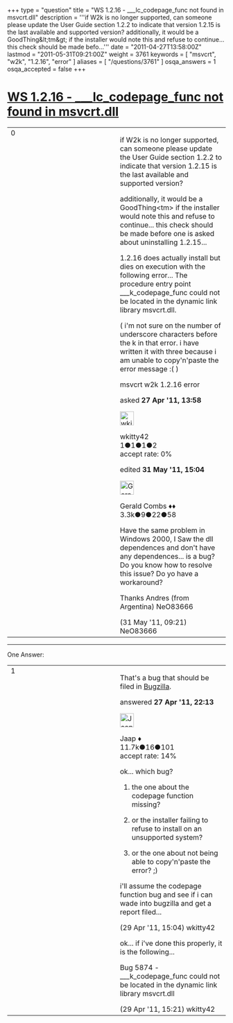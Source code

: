 +++
type = "question"
title = "WS 1.2.16 - ___lc_codepage_func not found in msvcrt.dll"
description = '''if W2k is no longer supported, can someone please update the User Guide section 1.2.2 to indicate that version 1.2.15 is the last available and supported version? additionally, it would be a GoodThing&amp;lt;tm&amp;gt; if the installer would note this and refuse to continue... this check should be made befo...'''
date = "2011-04-27T13:58:00Z"
lastmod = "2011-05-31T09:21:00Z"
weight = 3761
keywords = [ "msvcrt", "w2k", "1.2.16", "error" ]
aliases = [ "/questions/3761" ]
osqa_answers = 1
osqa_accepted = false
+++

<div class="headNormal">

# [WS 1.2.16 - \_\_\_lc\_codepage\_func not found in msvcrt.dll](/questions/3761/ws-1216-___lc_codepage_func-not-found-in-msvcrtdll)

</div>

<div id="main-body">

<div id="askform">

<table id="question-table" style="width:100%;"><colgroup><col style="width: 50%" /><col style="width: 50%" /></colgroup><tbody><tr class="odd"><td style="width: 30px; vertical-align: top"><div class="vote-buttons"><span id="post-3761-upvote" class="ajax-command post-vote up" rel="nofollow" title="I like this post (click again to cancel)"> </span><div id="post-3761-score" class="post-score" title="current number of votes">0</div><span id="post-3761-downvote" class="ajax-command post-vote down" rel="nofollow" title="I dont like this post (click again to cancel)"> </span> <span id="favorite-mark" class="ajax-command favorite-mark" rel="nofollow" title="mark/unmark this question as favorite (click again to cancel)"> </span><div id="favorite-count" class="favorite-count"></div></div></td><td><div id="item-right"><div class="question-body"><p>if W2k is no longer supported, can someone please update the User Guide section 1.2.2 to indicate that version 1.2.15 is the last available and supported version?</p><p>additionally, it would be a GoodThing&lt;tm&gt; if the installer would note this and refuse to continue... this check should be made before one is asked about uninstalling 1.2.15...</p><p>1.2.16 does actually install but dies on execution with the following error... The procedure entry point ___k_codepage_func could not be located in the dynamic link library msvcrt.dll.</p><p>( i'm not sure on the number of underscore characters before the k in that error. i have written it with three because i am unable to copy'n'paste the error message :( )</p></div><div id="question-tags" class="tags-container tags"><span class="post-tag tag-link-msvcrt" rel="tag" title="see questions tagged &#39;msvcrt&#39;">msvcrt</span> <span class="post-tag tag-link-w2k" rel="tag" title="see questions tagged &#39;w2k&#39;">w2k</span> <span class="post-tag tag-link-1.2.16" rel="tag" title="see questions tagged &#39;1.2.16&#39;">1.2.16</span> <span class="post-tag tag-link-error" rel="tag" title="see questions tagged &#39;error&#39;">error</span></div><div id="question-controls" class="post-controls"></div><div class="post-update-info-container"><div class="post-update-info post-update-info-user"><p>asked <strong>27 Apr '11, 13:58</strong></p><img src="https://secure.gravatar.com/avatar/4c9e8d356fa39d5c1d825681520073b2?s=32&amp;d=identicon&amp;r=g" class="gravatar" width="32" height="32" alt="wkitty42&#39;s gravatar image" /><p><span>wkitty42</span><br />
<span class="score" title="1 reputation points">1</span><span title="1 badges"><span class="badge1">●</span><span class="badgecount">1</span></span><span title="1 badges"><span class="silver">●</span><span class="badgecount">1</span></span><span title="2 badges"><span class="bronze">●</span><span class="badgecount">2</span></span><br />
<span class="accept_rate" title="Rate of the user&#39;s accepted answers">accept rate:</span> <span title="wkitty42 has no accepted answers">0%</span></p></div><div class="post-update-info post-update-info-edited"><p><span> edited <strong>31 May '11, 15:04</strong> </span></p><img src="https://secure.gravatar.com/avatar/6db117a984c6529df88330dc49fb1ee4?s=32&amp;d=identicon&amp;r=g" class="gravatar" width="32" height="32" alt="Gerald%20Combs&#39;s gravatar image" /><p><span>Gerald Combs ♦♦</span><br />
<span class="score" title="3332 reputation points"><span>3.3k</span></span><span title="9 badges"><span class="badge1">●</span><span class="badgecount">9</span></span><span title="22 badges"><span class="silver">●</span><span class="badgecount">22</span></span><span title="58 badges"><span class="bronze">●</span><span class="badgecount">58</span></span></p></div></div><div id="comments-container-3761" class="comments-container"><span id="4296"></span><div id="comment-4296" class="comment"><div id="post-4296-score" class="comment-score"></div><div class="comment-text"><p>Have the same problem in Windows 2000, I Saw the dll dependences and don't have any dependences... is a bug? Do you know how to resolve this issue? Do yo have a workaround?</p><p>Thanks Andres (from Argentina) NeO83666</p></div><div id="comment-4296-info" class="comment-info"><span class="comment-age">(31 May '11, 09:21)</span> <span class="comment-user userinfo">NeO83666</span></div></div></div><div id="comment-tools-3761" class="comment-tools"></div><div class="clear"></div><div id="comment-3761-form-container" class="comment-form-container"></div><div class="clear"></div></div></td></tr></tbody></table>

------------------------------------------------------------------------

<div class="tabBar">

<span id="sort-top"></span>

<div class="headQuestions">

One Answer:

</div>

</div>

<span id="3778"></span>

<div id="answer-container-3778" class="answer">

<table style="width:100%;"><colgroup><col style="width: 50%" /><col style="width: 50%" /></colgroup><tbody><tr class="odd"><td style="width: 30px; vertical-align: top"><div class="vote-buttons"><span id="post-3778-upvote" class="ajax-command post-vote up" rel="nofollow" title="I like this post (click again to cancel)"> </span><div id="post-3778-score" class="post-score" title="current number of votes">1</div><span id="post-3778-downvote" class="ajax-command post-vote down" rel="nofollow" title="I dont like this post (click again to cancel)"> </span></div></td><td><div class="item-right"><div class="answer-body"><p>That's a bug that should be filed in <a href="https://bugs.wireshark.org/bugzilla/">Bugzilla</a>.</p></div><div class="answer-controls post-controls"></div><div class="post-update-info-container"><div class="post-update-info post-update-info-user"><p>answered <strong>27 Apr '11, 22:13</strong></p><img src="https://secure.gravatar.com/avatar/2337f0406681e5c72ea0e6f1f0d6c0b0?s=32&amp;d=identicon&amp;r=g" class="gravatar" width="32" height="32" alt="Jaap&#39;s gravatar image" /><p><span>Jaap ♦</span><br />
<span class="score" title="11680 reputation points"><span>11.7k</span></span><span title="16 badges"><span class="silver">●</span><span class="badgecount">16</span></span><span title="101 badges"><span class="bronze">●</span><span class="badgecount">101</span></span><br />
<span class="accept_rate" title="Rate of the user&#39;s accepted answers">accept rate:</span> <span title="Jaap has 155 accepted answers">14%</span></p></div></div><div id="comments-container-3778" class="comments-container"><span id="3825"></span><div id="comment-3825" class="comment"><div id="post-3825-score" class="comment-score"></div><div class="comment-text"><p>ok... which bug?</p><ol><li><p>the one about the codepage function missing?</p></li><li><p>or the installer failing to refuse to install on an unsupported system?</p></li><li><p>or the one about not being able to copy'n'paste the error? ;)</p></li></ol><p>i'll assume the codepage function bug and see if i can wade into bugzilla and get a report filed...</p></div><div id="comment-3825-info" class="comment-info"><span class="comment-age">(29 Apr '11, 15:04)</span> <span class="comment-user userinfo">wkitty42</span></div></div><span id="3826"></span><div id="comment-3826" class="comment"><div id="post-3826-score" class="comment-score"></div><div class="comment-text"><p>ok... if i've done this properly, it is the following...</p><p>Bug 5874 - ___k_codepage_func could not be located in the dynamic link library msvcrt.dll</p></div><div id="comment-3826-info" class="comment-info"><span class="comment-age">(29 Apr '11, 15:21)</span> <span class="comment-user userinfo">wkitty42</span></div></div></div><div id="comment-tools-3778" class="comment-tools"></div><div class="clear"></div><div id="comment-3778-form-container" class="comment-form-container"></div><div class="clear"></div></div></td></tr></tbody></table>

</div>

<div class="paginator-container-left">

</div>

</div>

</div>


